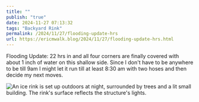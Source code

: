 ```yaml
---
title: ""
publish: "true"
date: 2024-11-27 07:13:32
tags: "Backyard Rink"
permalink: /2024/11/27/flooding-update-hrs
url: https://ericmwalk.blog/2024/11/27/flooding-update-hrs.html
---
```


Flooding Update: 22 hrs in and all four corners are finally covered with about 1 inch of water on this shallow side. Since I don't have to be anywhere to be till 9am I might let it run till at least 8:30 am with two hoses and then decide my next moves.

![An ice rink is set up outdoors at night, surrounded by trees and a lit small building. The rink's surface reflects the structure's lights.](https://ericmwalk.blog/uploads/2024/img-1022.jpeg)